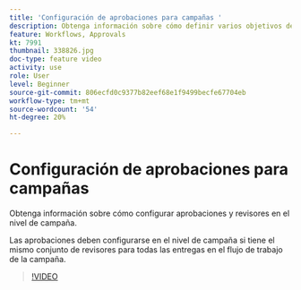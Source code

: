 ```yaml
---
title: 'Configuración de aprobaciones para campañas '
description: Obtenga información sobre cómo definir varios objetivos de envío mediante flujos de trabajo de segmentación.
feature: Workflows, Approvals
kt: 7991
thumbnail: 338826.jpg
doc-type: feature video
activity: use
role: User
level: Beginner
source-git-commit: 806ecfd0c9377b82eef68e1f9499becfe67704eb
workflow-type: tm+mt
source-wordcount: '54'
ht-degree: 20%

---
```



# Configuración de aprobaciones para campañas

Obtenga información sobre cómo configurar aprobaciones y revisores en el nivel de campaña.  

Las aprobaciones deben configurarse en el nivel de campaña si tiene el mismo conjunto de revisores para todas las entregas en el flujo de trabajo de la campaña.

>[!VIDEO](https://video.tv.adobe.com/v/338826?quality=12)
